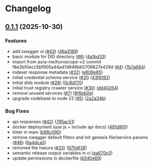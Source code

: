 # Changelog

## [0.1.1](https://github.com/verana-labs/verana-indexer/compare/v0.1.0...v0.1.1) (2025-10-30)


### Features

* add swagger ui ([#43](https://github.com/verana-labs/verana-indexer/issues/43)) ([46a3189](https://github.com/verana-labs/verana-indexer/commit/46a3189cf4eaab0a3932f8712282cd31fc3d0e8f))
* basic module for DID directory ([#6](https://github.com/verana-labs/verana-indexer/issues/6)) ([4a1bd33](https://github.com/verana-labs/verana-indexer/commit/4a1bd33ccb3251b73efc3056ee2342d4eec04b3b))
* import from aura-nw/horoscope-v2 commit f8e3b10ecc5bf905a44ad7d946bb5706827e429d ([#4](https://github.com/verana-labs/verana-indexer/issues/4)) ([7b7a684](https://github.com/verana-labs/verana-indexer/commit/7b7a684666087b1f48a5094d483339234989ab1f))
* indexer response metadata ([#32](https://github.com/verana-labs/verana-indexer/issues/32)) ([e808e85](https://github.com/verana-labs/verana-indexer/commit/e808e85b48630a93ac41a7832e23d582b3b9c737))
* initial credential schema service ([#31](https://github.com/verana-labs/verana-indexer/issues/31)) ([43f8182](https://github.com/verana-labs/verana-indexer/commit/43f81825a70a5c54ac7835022a22ca66d68fe9a1))
* initial dids module ([#28](https://github.com/verana-labs/verana-indexer/issues/28)) ([0c8d170](https://github.com/verana-labs/verana-indexer/commit/0c8d17078dbab879e1b1836558c3d83c2b531e96))
* initial trust registry crawler service ([#30](https://github.com/verana-labs/verana-indexer/issues/30)) ([dd40264](https://github.com/verana-labs/verana-indexer/commit/dd402648e26f70f6df6b1179b479a7eaaa33afca))
* remove unused services ([#7](https://github.com/verana-labs/verana-indexer/issues/7)) ([8f6eb0e](https://github.com/verana-labs/verana-indexer/commit/8f6eb0e8d2d562b15f778c5f37cb127bd0bc8e45))
* upgrade codebase to node 22 ([#5](https://github.com/verana-labs/verana-indexer/issues/5)) ([2a2a34b](https://github.com/verana-labs/verana-indexer/commit/2a2a34ba079c4ad049cc8d53c2d62b3af9da50fa))


### Bug Fixes

* api responses ([#42](https://github.com/verana-labs/verana-indexer/issues/42)) ([795ac51](https://github.com/verana-labs/verana-indexer/commit/795ac5147ab050e3a827e62730b0863b404a8eef))
* docker deployment (use js + include api docs) ([491d901](https://github.com/verana-labs/verana-indexer/commit/491d901f2874096beddb0c3fbc698e8b70e4e354))
* linter in main ([b98c090](https://github.com/verana-labs/verana-indexer/commit/b98c09045ac6e53a98deefed772ac9b8cc42fb67))
* remove swagger default filters and init genesis file/service params ([#46](https://github.com/verana-labs/verana-indexer/issues/46)) ([6a4dca5](https://github.com/verana-labs/verana-indexer/commit/6a4dca5fcfac4655be3ac25f04f5944f2c3f761c))
* removed the hasura ([#33](https://github.com/verana-labs/verana-indexer/issues/33)) ([675df38](https://github.com/verana-labs/verana-indexer/commit/675df386ffdd20540ebcbab60dc0c0e9a719a921))
* semantic release output variables in ci ([ea670c0](https://github.com/verana-labs/verana-indexer/commit/ea670c06c77e743268b8817dcf8f7e5eda4b0d80))
* update permissions in dockerfile ([b540e69](https://github.com/verana-labs/verana-indexer/commit/b540e693e12688deeb532c23603ef08774b2a445))
